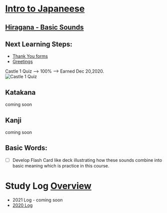 # [Intro to Japaneese](https://github.com/EO4wellness/T-I-L/blob/main/polyglot/japon%C3%A9s/intro.md)

## [Hiragana - Basic Sounds](https://github.com/EO4wellness/T-I-L/blob/main/polyglot/japon%C3%A9s/hiragana.md) 

## Next Learning Steps: 
* [Thank You forms](https://github.com/EO4wellness/T-I-L/blob/main/polyglot/japon%C3%A9s/thank-you-forms.md) 
* [Greetings](https://github.com/EO4wellness/T-I-L/blob/main/polyglot/japon%C3%A9s/greetings.md) 

Castle 1 Quiz --> 100% --> Earned Dec 20,2020.<br>
![Castle 1 Quiz](https://github.com/EO4wellness/T-I-L/blob/main/polyglot/japon%C3%A9s/images/2020-12-20_japaneese_check-point-1-duolingo.png)


## Katakana
coming soon 


## Kanji 
coming soon 


## Basic Words: 
-[ ] Develop Flash Card like deck illustrating how these sounds combine into basic meaning which is practice in this course. 


# Study Log [Overview](https://github.com/EO4wellness/T-I-L/blob/main/polyglot/japon%C3%A9s/log.md)
* 2021 Log - coming soon 
* [2020 Log](https://github.com/EO4wellness/T-I-L/blob/main/polyglot/japon%C3%A9s/2020_log.md)
